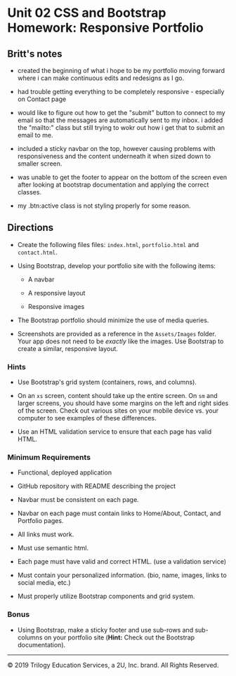 # Unit 02 CSS and Bootstrap Homework: Responsive Portfolio



## Britt's notes 
- created the beginning of what i hope to be my portfolio moving forward where i can make continuous edits and redesigns as I go. 

- had trouble getting everything to be completely responsive - especially on Contact page 

- would like to figure out how to get the "submit" button to connect to my email so that the messages are automatically sent to my inbox. i added the "mailto:" class but still trying to wokr out how i get that to submit an email to me. 

- included a sticky navbar on the top, however causing problems with responsiveness and the content underneath it when sized down to smaller screen. 

- was unable to get the footer to appear on the bottom of the screen even after looking at bootstrap documentation and applying the correct classes. 

- my .btn:active class is not styling properly for some reason. 

## Directions

- Create the following files files: `index.html`, `portfolio.html` and `contact.html`.

- Using Bootstrap, develop your portfolio site with the following items:

  - A navbar

  - A responsive layout

  - Responsive images

- The Bootstrap portfolio should minimize the use of media queries.

- Screenshots are provided as a reference in the `Assets/Images` folder. Your app does not need to be _exactly_ like the images. Use Bootstrap to create a similar, responsive layout.

### Hints

- Use Bootstrap's grid system (containers, rows, and columns).

- On an `xs` screen, content should take up the entire screen. On `sm` and larger screens, you should have some margins on the left and right sides of the screen. Check out various sites on your mobile device vs. your computer to see examples of these differences.

- Use an HTML validation service to ensure that each page has valid HTML.

### Minimum Requirements

- Functional, deployed application

- GitHub repository with README describing the project

- Navbar must be consistent on each page.

- Navbar on each page must contain links to Home/About, Contact, and Portfolio pages.

- All links must work.

- Must use semantic html.

- Each page must have valid and correct HTML. (use a validation service)

- Must contain your personalized information. (bio, name, images, links to social media, etc.)

- Must properly utilize Bootstrap components and grid system.

### Bonus

- Using Bootstrap, make a sticky footer and use sub-rows and sub-columns on your portfolio site (**Hint:** Check out the Bootstrap documentation).



---

© 2019 Trilogy Education Services, a 2U, Inc. brand. All Rights Reserved.
